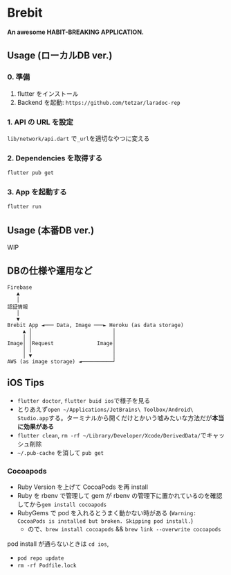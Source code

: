 # Brebit

**An awesome HABIT-BREAKING APPLICATION.**

## Usage (ローカルDB ver.)

### 0. 準備

1. flutter をインストール
2. Backend を起動: `https://github.com/tetzar/laradoc-rep`

### 1. API の URL を設定

`lib/network/api.dart` で`_url`を適切なやつに変える

### 2. Dependencies を取得する

```bash
flutter pub get
```

### 3. App を起動する

```bash
flutter run
```

## Usage (本番DB ver.)

WIP

## DBの仕様や運用など

```
Firebase
   ▲
   │
認証情報
   │
   ▼
Brebit App ◄─── Data, Image ───► Heroku (as data storage)
     ▲ │                          │
     │ │                          │
Image│ │Request              Image│
     │ │                          │
     │ ▼                          │
AWS (as image storage) ◄──────────┘
```

## iOS Tips

- `flutter doctor`, `flutter buid ios`で様子を見る
- とりあえず`open ~/Applications/JetBrains\ Toolbox/Android\ Studio.app`する。ターミナルから開くだけとかいう嘘みたいな方法だが**本当に効果がある**
- `flutter clean`, `rm -rf ~/Library/Developer/Xcode/DerivedData/`でキャッシュ削除
- `~/.pub-cache` を消して `pub get`

### Cocoapods

- Ruby Version を上げて CocoaPods を再 install
- Ruby を rbenv で管理して gem が rbenv の管理下に置かれているのを確認してから`gem install cocoapods`
- RubyGems で pod を入れるとうまく動かない時がある (`Warning: CocoaPods is installed but broken. Skipping pod install.`)
  - ので、`brew install cocoapods` && `brew link --overwrite cocoapods`

pod install が通らないときは `cd ios`,
- `pod repo update`
- `rm -rf Podfile.lock`
